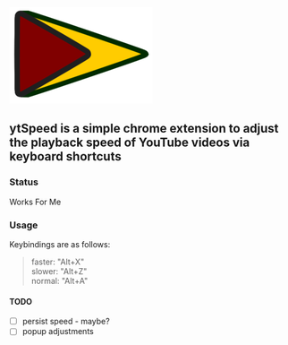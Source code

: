 ![ytspeed logo](./extension/icons/icon-256.png)  

## ytSpeed is a simple chrome extension to adjust the playback speed of YouTube videos via keyboard shortcuts

### Status
Works For Me

### Usage
Keybindings are as follows:
>faster: "Alt+X"  
>slower: "Alt+Z"  
>normal: "Alt+A"  

#### TODO
* [ ] persist speed - maybe?
* [ ] popup adjustments
